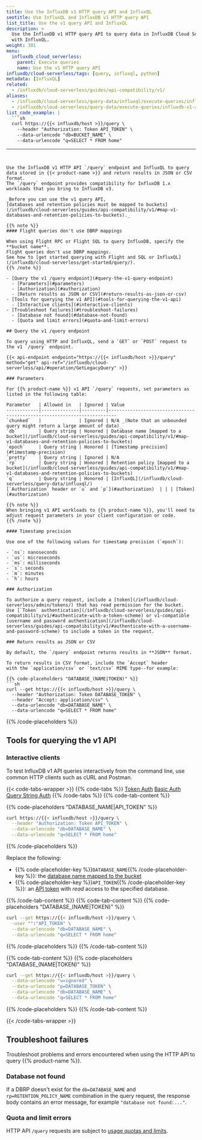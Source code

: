```yaml
---
title: Use the InfluxDB v1 HTTP query API and InfluxQL
seotitle: Use InfluxQL and InfluxDB v1 HTTP query API
list_title: Use the v1 query API and InfluxQL
description: >
  Use the InfluxDB v1 HTTP query API to query data in InfluxDB Cloud Serverless
  with InfluxQL.
weight: 301
menu:
  influxdb_cloud_serverless:
    parent: Execute queries
    name: Use the v1 HTTP query API
influxdb/cloud-serverless/tags: [query, influxql, python]
metadata: [InfluxQL]
related:
  - /influxdb/cloud-serverless/guides/api-compatibility/v1/
aliases:
  - /influxdb/cloud-serverless/query-data/influxql/execute-queries/influxdb-v1-api/
  - /influxdb/cloud-serverless/query-data/execute-queries/influxdb-v1-api/
list_code_example: |
  ```sh
  curl https://{{< influxdb/host >}}/query \
    --header "Authorization: Token API_TOKEN" \
    --data-urlencode "db=BUCKET_NAME" \
    --data-urlencode "q=SELECT * FROM home"
  ```
---
```


Use the InfluxDB v1 HTTP API `/query` endpoint and InfluxQL to query data stored in {{< product-name >}} and return results in JSON or CSV format.
The `/query` endpoint provides compatibility for InfluxDB 1.x workloads that you bring to InfluxDB v3.

_Before you can use the v1 query API,
[databases and retention policies must be mapped to buckets](/influxdb/cloud-serverless/guides/api-compatibility/v1/#map-v1-databases-and-retention-policies-to-buckets)._

{{% note %}}
#### Flight queries don't use DBRP mappings

When using Flight RPC or Flight SQL to query InfluxDB, specify the **bucket name**.
Flight queries don't use DBRP mappings.
See how to [get started querying with Flight and SQL or InfluxQL](/influxdb/cloud-serverless/get-started/query/).
{{% /note %}}

- [Query the v1 /query endpoint](#query-the-v1-query-endpoint)
  - [Parameters](#parameters)
  - [Authorization](#authorization)
  - [Return results as JSON or CSV](#return-results-as-json-or-csv)
- [Tools for querying the v1 API](#tools-for-querying-the-v1-api)
  - [Interactive clients](#interactive-clients)
- [Troubleshoot failures](#troubleshoot-failures)
  - [Database not found](#database-not-found)
  - [Quota and limit errors](#quota-and-limit-errors)

## Query the v1 /query endpoint

To query using HTTP and InfluxQL, send a `GET` or `POST` request to the v1 `/query` endpoint.

{{< api-endpoint endpoint="https://{{< influxdb/host >}}/query" method="get" api-ref="/influxdb/cloud-serverless/api/#operation/GetLegacyQuery" >}}

### Parameters

For {{% product-name %}} v1 API `/query` requests, set parameters as listed in the following table:

Parameter   | Allowed in   | Ignored | Value
------------|--------------|---------|-------------------------------------------------------------------------
`chunked`   |              | Ignored | N/A _(Note that an unbounded query might return a large amount of data)_
`db`        | Query string | Honored | Database name [mapped to a bucket](/influxdb/cloud-serverless/guides/api-compatibility/v1/#map-v1-databases-and-retention-policies-to-buckets)
`epoch`     | Query string | Honored | [Timestamp precision](#timestamp-precision)
`pretty`    | Query string | Ignored | N/A
`rp`        | Query string | Honored | Retention policy [mapped to a bucket](/influxdb/cloud-serverless/guides/api-compatibility/v1/#map-v1-databases-and-retention-policies-to-buckets)
`q`         | Query string | Honored | [InfluxQL](/influxdb/cloud-serverless/query-data/influxql/)
[`Authorization` header or `u` and `p`](#authorization)  | | | [Token](#authorization)

{{% note %}}
When bringing v1 API workloads to {{% product-name %}}, you'll need to adjust request parameters in your client configuration or code.
{{% /note %}}

#### Timestamp precision

Use one of the following values for timestamp precision (`epoch`):

- `ns`: nanoseconds
- `us`: microseconds
- `ms`: milliseconds
- `s`: seconds
- `m`: minutes
- `h`: hours

### Authorization

To authorize a query request, include a [token](/influxdb/cloud-serverless/admin/tokens/) that has read permission for the bucket.
Use [`Token` authentication](/influxdb/cloud-serverless/guides/api-compatibility/v1/#authenticate-with-a-token-scheme) or v1-compatible [username and password authentication](/influxdb/cloud-serverless/guides/api-compatibility/v1/#authenticate-with-a-username-and-password-scheme) to include a token in the request.

### Return results as JSON or CSV

By default, the `/query` endpoint returns results in **JSON** format.

To return results in CSV format, include the `Accept` header
with the `application/csv` or `text/csv` MIME type--for example:

{{% code-placeholders "DATABASE_(NAME|TOKEN)" %}}
```sh
curl --get https://{{< influxdb/host >}}/query \
  --header "Authorization: Token DATABASE_TOKEN" \
  --header "Accept: application/csv" \
  --data-urlencode "db=DATABASE_NAME" \
  --data-urlencode "q=SELECT * FROM home"
```
{{% /code-placeholders %}}

## Tools for querying the v1 API

### Interactive clients

To test InfluxDB v1 API queries interactively from the command line, use common HTTP clients such as cURL and Postman.

{{< code-tabs-wrapper >}}
{{% code-tabs %}}
[Token Auth](#)
[Basic Auth](#)
[Query String Auth](#)
{{% /code-tabs %}}
{{% code-tab-content %}}

{{% code-placeholders "DATABASE_NAME|API_TOKEN" %}}
```sh
curl https://{{< influxdb/host >}}/query \
  --header "Authorization: Token API_TOKEN" \
  --data-urlencode "db=DATABASE_NAME" \
  --data-urlencode "q=SELECT * FROM home"
```
{{% /code-placeholders %}}

Replace the following:

- {{% code-placeholder-key %}}`DATABASE_NAME`{{% /code-placeholder-key %}}:
  the [database name mapped to the bucket](/influxdb/cloud-serverless/guides/api-compatibility/v1/#map-v1-databases-and-retention-policies-to-buckets)
- {{% code-placeholder-key %}}`API_TOKEN`{{% /code-placeholder-key %}}:
  an [API token](/influxdb/cloud-serverless/admin/tokens/) with _read_ access to the specified database.

{{% /code-tab-content %}}
{{% code-tab-content %}}
{{% code-placeholders "DATABASE_(NAME|TOKEN)" %}}
```sh
curl --get https://{{< influxdb/host >}}/query \
  -user "":"API_TOKEN" \
  --data-urlencode "db=DATABASE_NAME" \
  --data-urlencode "q=SELECT * FROM home"
```
{{% /code-placeholders %}}
{{% /code-tab-content %}}

{{% code-tab-content %}}
{{% code-placeholders "DATABASE_(NAME|TOKEN)" %}}
```sh
curl --get https://{{< influxdb/host >}}/query \
  --data-urlencode "u=ignored" \
  --data-urlencode "p=DATABASE_TOKEN" \
  --data-urlencode "db=DATABASE_NAME" \
  --data-urlencode "q=SELECT * FROM home"
```
{{% /code-placeholders %}}
{{% /code-tab-content %}}

{{< /code-tabs-wrapper >}}

## Troubleshoot failures

Troubleshoot problems and errors encountered when using the HTTP API to query {{% product-name %}}.

### Database not found

If a DBRP doesn't exist for the `db=DATABASE_NAME` and `rp=RETENTION_POLICY_NAME` combination in the query request, the response body contains an error message, for example `"database not found:..."`.

### Quota and limit errors

HTTP API `/query` requests are subject to [usage quotas and limits](/influxdb/cloud-serverless/admin/billing/).
